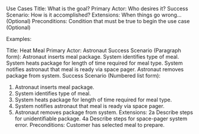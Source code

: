 
Use Cases
Title: What is the goal?
Primary Actor: Who desires it?
Success Scenario: How is it accomplished?
Extensions: When things go wrong... (Optional)
Preconditions: Condition that must be true to begin the use case (Optional)

Examples:

Title: Heat Meal
Primary Actor: Astronaut
Success Scenario (Paragraph form): Astronaut inserts meal package. System identifies type of meal. System heats package for length of time required for meal type. System notifies astronaut that meal is ready via space pager. Astronaut removes package from system.
Success Scenario (Numbered list form):

 1. Astronaut inserts meal package.
 2. System identifies type of meal.
 3. System heats package for length of time required for meal type.
 4. System notifies astronaut that meal is ready via space pager.
 5. Astronaut removes package from system.
Extensions:
2a Describe steps for unidentifiable package.
4a Describe steps for space-pager system error.
Preconditions: Customer has selected meal to prepare.


<!--stackedit_data:
eyJoaXN0b3J5IjpbLTIxMTEwOTgyMjNdfQ==
-->